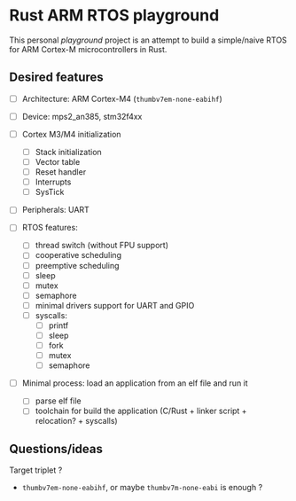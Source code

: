 # Rust ARM RTOS playground

This personal *playground* project is an attempt to build a simple/naive RTOS for ARM Cortex-M microcontrollers in Rust.

## Desired features

- [ ] Architecture: ARM Cortex-M4 (`thumbv7em-none-eabihf`)
- [ ] Device: mps2_an385, stm32f4xx

- [ ] Cortex M3/M4 initialization
    - [ ] Stack initialization
    - [ ] Vector table
    - [ ] Reset handler
    - [ ] Interrupts
    - [ ] SysTick
- [ ] Peripherals: UART
- [ ] RTOS features:
    - [ ] thread switch (without FPU support)
    - [ ] cooperative scheduling
    - [ ] preemptive scheduling
    - [ ] sleep
    - [ ] mutex
    - [ ] semaphore
    - [ ] minimal drivers support for UART and GPIO
    - [ ] syscalls:
        - [ ] printf
        - [ ] sleep
        - [ ] fork
        - [ ] mutex
        - [ ] semaphore 
- [ ] Minimal process: load an application from an elf file and run it
    - [ ] parse elf file
    - [ ] toolchain for build the application (C/Rust + linker script + relocation? + syscalls)

## Questions/ideas

Target triplet ?

- `thumbv7em-none-eabihf`, or maybe `thumbv7m-none-eabi` is enough ?

